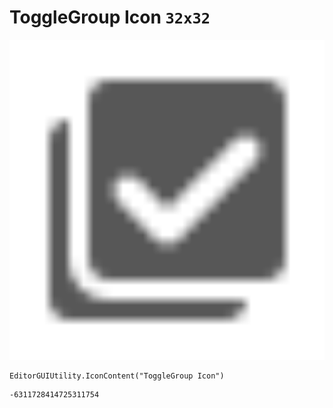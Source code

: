 # ToggleGroup Icon `32x32`
<img src="/img/ToggleGroup%20Icon.png" width=512 height=512>

``` CSharp
EditorGUIUtility.IconContent("ToggleGroup Icon")
```
```
-6311728414725311754
```
